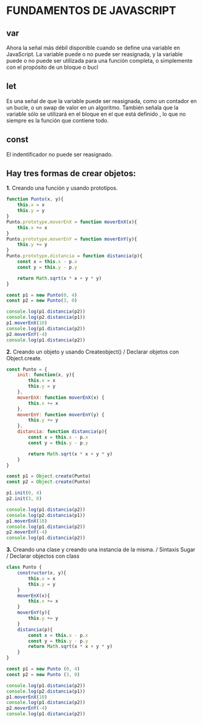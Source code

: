# FUNDAMENTOS DE JAVASCRIPT

## var
Ahora la señal más débil disponible cuando se define una variable en JavaScript. La variable puede o no puede ser reasignada, y la variable puede o no puede ser utilizada para una función completa, o simplemente con el propósito de un bloque o bucl

## let
Es una señal de que la variable puede ser reasignada, como un contador en un bucle, o un swap de valor en un algoritmo. También señala que la variable sólo se utilizará en el bloque en el que está definido , lo que no siempre es la función que contiene todo.

## const
El indentificador no puede ser reasignado.

## Hay tres formas de crear objetos:

**1.** Creando una función y usando prototipos.

```javascript
function Punto(x, y){
	this.x = x
	this.y = y
}
Punto.prototype.moverEnX = function moverEnX(x){
	this.x += x
}
Punto.prototype.moverEnY = function moverEnY(y){
	this.y += y
}
Punto.prototype.distancia = function distancia(p){
	const x = this.x - p.x
	const y = this.y - p.y

	return Math.sqrt(x * x + y * y)
}

const p1 = new Punto(0, 4)
const p2 = new Punto(3, 0)

console.log(p1.distancia(p2))
console.log(p2.distancia(p1))
p1.moverEnX(10)
console.log(p1.distancia(p2))
p2.moverEnY(-4)
console.log(p1.distancia(p2))

```

**2.** Creando un objeto y usando Createobject() / Declarar objetos con Object.create.

```javascript
const Punto = {
	init: function(x, y){
		this.x = x
		this.y = y
	},
	moverEnX: function moverEnX(x) {
		this.x += x
	},
	moverEnY: function moverEnY(y) {
		this.y += y
	},
	distancia: function distancia(p){
		const x = this.x - p.x
		const y = this.y - p.y

		return Math.sqrt(x * x + y * y)
	}
}

const p1 = Object.create(Punto)
const p2 = Object.create(Punto)

p1.init(0, 4)
p2.init(3, 0)

console.log(p1.distancia(p2))
console.log(p2.distancia(p1))
p1.moverEnX(10)
console.log(p1.distancia(p2))
p2.moverEnY(-4)
console.log(p1.distancia(p2))

```

**3.** Creando una clase y creando una instancia de la misma. / Sintaxis Sugar / Declarar objectos con class

```javascript
class Punto {
	constructor(x, y){
		this.x = x
		this.y = y
	}
	moverEnX(x){
		this.x += x
	}
	moverEnY(y){
		this.y += y
	}
	distancia(p){
		const x = this.x - p.x
		const y = this.y - p.y
		return Math.sqrt(x * x + y * y)
	}
}

const p1 = new Punto (0, 4)
const p2 = new Punto (3, 0)

console.log(p1.distancia(p2))
console.log(p2.distancia(p1))
p1.moverEnX(10)
console.log(p1.distancia(p2))
p2.moverEnY(-4)
console.log(p1.distancia(p2))
```